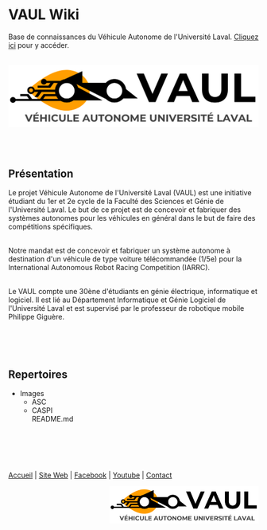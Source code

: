 # VAUL Wiki
Base de connaissances du Véhicule Autonome de l'Université Laval. [Cliquez ici](https://github.com/vaul-ulaval/vaul-wiki/wiki) pour y accéder.
<br/>
<br/>

<p align="center">
  <img src="https://github.com/vaul-ulaval/vaul-wiki/blob/main/Images/Footer/VAUL_Logo_Cropped.png" />
</p>
<br/>
<br/>


## Présentation

Le projet Véhicule Autonome de l'Université Laval (VAUL) est une initiative étudiant du 1er et 2e cycle de la Faculté des Sciences et Génie de l'Université Laval. Le but de ce projet est de concevoir et fabriquer des systèmes autonomes pour les véhicules en général dans le but de faire des compétitions spécifiques.<br/><br/>

Notre mandat est de concevoir et fabriquer un système autonome à destination d'un véhicule de type voiture télécommandée (1/5e) pour la International Autonomous Robot Racing Competition (IARRC).<br/><br/>

Le VAUL compte une 30ène d'étudiants en génie électrique, informatique et logiciel. Il est lié au Département Informatique et Génie Logiciel de l'Université Laval et est supervisé par le professeur de robotique mobile Philippe Giguère.<br/><br/>

<br/>
<br/>


## Repertoires

- Images<br/>
  - ASC<br/>
  - CASPI<br/>
README.md<br/>
<br/>
<br/>
<br/>
<br/>


[Accueil](Home) | [Site Web](https://vaul.fsg.ulaval.ca/) | [Facebook](https://www.facebook.com/VehiculeAutonomeUL) | [Youtube](https://www.youtube.com/channel/UCupAESO37ijNJOWfoxF6GZQ) | [Contact](https://vaul.fsg.ulaval.ca/en/contact?form=other)

<img style="float: right;" src="https://github.com/vaul-ulaval/vaul-wiki/blob/main/Images/Footer/VAUL_Logo_Cropped.png" width=300px />
<br/>
<br/>
